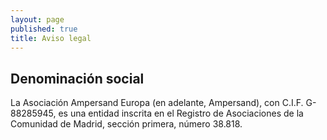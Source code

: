 ```yaml
---
layout: page
published: true
title: Aviso legal
---
```


## Denominación social

La Asociación Ampersand Europa (en adelante, Ampersand), con C.I.F. G-88285945, es una entidad inscrita en el Registro de Asociaciones de la Comunidad de Madrid, sección primera, número 38.818.
